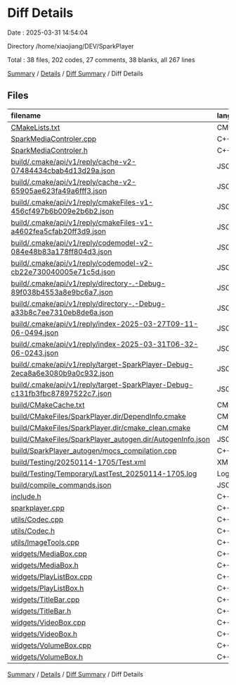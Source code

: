 # Diff Details

Date : 2025-03-31 14:54:04

Directory /home/xiaojiang/DEV/SparkPlayer

Total : 38 files,  202 codes, 27 comments, 38 blanks, all 267 lines

[Summary](results.md) / [Details](details.md) / [Diff Summary](diff.md) / Diff Details

## Files
| filename | language | code | comment | blank | total |
| :--- | :--- | ---: | ---: | ---: | ---: |
| [CMakeLists.txt](/CMakeLists.txt) | CMake | 1 | 0 | 0 | 1 |
| [SparkMediaControler.cpp](/SparkMediaControler.cpp) | C++ | 11 | 6 | 1 | 18 |
| [SparkMediaControler.h](/SparkMediaControler.h) | C++ | 2 | 1 | 0 | 3 |
| [build/.cmake/api/v1/reply/cache-v2-07484434cbab4d13d29a.json](/build/.cmake/api/v1/reply/cache-v2-07484434cbab4d13d29a.json) | JSON | 2,623 | 0 | 1 | 2,624 |
| [build/.cmake/api/v1/reply/cache-v2-65905ae623fa49a6fff3.json](/build/.cmake/api/v1/reply/cache-v2-65905ae623fa49a6fff3.json) | JSON | -2,695 | 0 | -1 | -2,696 |
| [build/.cmake/api/v1/reply/cmakeFiles-v1-456cf497b6b009e2b6b2.json](/build/.cmake/api/v1/reply/cmakeFiles-v1-456cf497b6b009e2b6b2.json) | JSON | -681 | 0 | -1 | -682 |
| [build/.cmake/api/v1/reply/cmakeFiles-v1-a4602fea5cfab20ff3d9.json](/build/.cmake/api/v1/reply/cmakeFiles-v1-a4602fea5cfab20ff3d9.json) | JSON | 681 | 0 | 1 | 682 |
| [build/.cmake/api/v1/reply/codemodel-v2-084e48b83a178ff804d3.json](/build/.cmake/api/v1/reply/codemodel-v2-084e48b83a178ff804d3.json) | JSON | 79 | 0 | 1 | 80 |
| [build/.cmake/api/v1/reply/codemodel-v2-cb22e730040005e71c5d.json](/build/.cmake/api/v1/reply/codemodel-v2-cb22e730040005e71c5d.json) | JSON | -79 | 0 | -1 | -80 |
| [build/.cmake/api/v1/reply/directory-.-Debug-89f038b4553a8e9bc6a7.json](/build/.cmake/api/v1/reply/directory-.-Debug-89f038b4553a8e9bc6a7.json) | JSON | -45 | 0 | -1 | -46 |
| [build/.cmake/api/v1/reply/directory-.-Debug-a33b8c7ee7310eb8de6a.json](/build/.cmake/api/v1/reply/directory-.-Debug-a33b8c7ee7310eb8de6a.json) | JSON | 45 | 0 | 1 | 46 |
| [build/.cmake/api/v1/reply/index-2025-03-27T09-11-06-0494.json](/build/.cmake/api/v1/reply/index-2025-03-27T09-11-06-0494.json) | JSON | -132 | 0 | -1 | -133 |
| [build/.cmake/api/v1/reply/index-2025-03-31T06-32-06-0243.json](/build/.cmake/api/v1/reply/index-2025-03-31T06-32-06-0243.json) | JSON | 132 | 0 | 1 | 133 |
| [build/.cmake/api/v1/reply/target-SparkPlayer-Debug-2eca8a6e3080b9a0c932.json](/build/.cmake/api/v1/reply/target-SparkPlayer-Debug-2eca8a6e3080b9a0c932.json) | JSON | -918 | 0 | -1 | -919 |
| [build/.cmake/api/v1/reply/target-SparkPlayer-Debug-c131fb3fbc87897522c7.json](/build/.cmake/api/v1/reply/target-SparkPlayer-Debug-c131fb3fbc87897522c7.json) | JSON | 932 | 0 | 1 | 933 |
| [build/CMakeCache.txt](/build/CMakeCache.txt) | CMakeCache | -8 | 0 | -2 | -10 |
| [build/CMakeFiles/SparkPlayer.dir/DependInfo.cmake](/build/CMakeFiles/SparkPlayer.dir/DependInfo.cmake) | CMake | 1 | 0 | 0 | 1 |
| [build/CMakeFiles/SparkPlayer.dir/cmake\_clean.cmake](/build/CMakeFiles/SparkPlayer.dir/cmake_clean.cmake) | CMake | 2 | 0 | 0 | 2 |
| [build/CMakeFiles/SparkPlayer\_autogen.dir/AutogenInfo.json](/build/CMakeFiles/SparkPlayer_autogen.dir/AutogenInfo.json) | JSON | 7 | 0 | 0 | 7 |
| [build/SparkPlayer\_autogen/mocs\_compilation.cpp](/build/SparkPlayer_autogen/mocs_compilation.cpp) | C++ | 1 | 0 | 0 | 1 |
| [build/Testing/20250114-1705/Test.xml](/build/Testing/20250114-1705/Test.xml) | XML | -34 | 0 | -1 | -35 |
| [build/Testing/Temporary/LastTest\_20250114-1705.log](/build/Testing/Temporary/LastTest_20250114-1705.log) | Log | -3 | 0 | -1 | -4 |
| [build/compile\_commands.json](/build/compile_commands.json) | JSON | 6 | 0 | 0 | 6 |
| [include.h](/include.h) | C++ | 3 | 0 | 0 | 3 |
| [sparkplayer.cpp](/sparkplayer.cpp) | C++ | 2 | 0 | -1 | 1 |
| [utils/Codec.cpp](/utils/Codec.cpp) | C++ | 28 | 8 | -4 | 32 |
| [utils/Codec.h](/utils/Codec.h) | C++ | 3 | 1 | -1 | 3 |
| [utils/ImageTools.cpp](/utils/ImageTools.cpp) | C++ | 3 | 0 | 0 | 3 |
| [widgets/MediaBox.cpp](/widgets/MediaBox.cpp) | C++ | 59 | 1 | 8 | 68 |
| [widgets/MediaBox.h](/widgets/MediaBox.h) | C++ | 5 | 0 | 2 | 7 |
| [widgets/PlayListBox.cpp](/widgets/PlayListBox.cpp) | C++ | 38 | 1 | 9 | 48 |
| [widgets/PlayListBox.h](/widgets/PlayListBox.h) | C++ | 19 | 0 | 8 | 27 |
| [widgets/TitleBar.cpp](/widgets/TitleBar.cpp) | C++ | 1 | 0 | 0 | 1 |
| [widgets/TitleBar.h](/widgets/TitleBar.h) | C++ | 1 | 0 | 0 | 1 |
| [widgets/VideoBox.cpp](/widgets/VideoBox.cpp) | C++ | 11 | 8 | 2 | 21 |
| [widgets/VideoBox.h](/widgets/VideoBox.h) | C++ | 2 | 0 | 0 | 2 |
| [widgets/VolumeBox.cpp](/widgets/VolumeBox.cpp) | C++ | 83 | 0 | 10 | 93 |
| [widgets/VolumeBox.h](/widgets/VolumeBox.h) | C++ | 16 | 1 | 8 | 25 |

[Summary](results.md) / [Details](details.md) / [Diff Summary](diff.md) / Diff Details